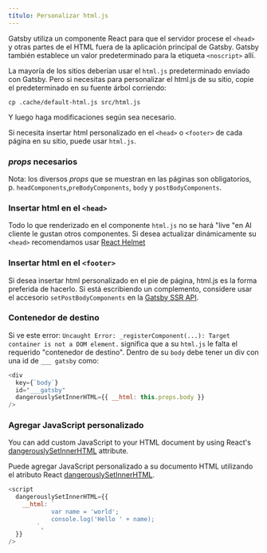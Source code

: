 ```yaml
---
título: Personalizar html.js
---
```


Gatsby utiliza un componente React para que el servidor procese el `<head>` y otras partes de
el HTML fuera de la aplicación principal de Gatsby. Gatsby también establece un valor predeterminado para la etiqueta `<noscript>` allí.

La mayoría de los sitios deberían usar el `html.js` predeterminado enviado con Gatsby. Pero si necesitas
para personalizar el html.js de su sitio, copie el predeterminado en su fuente
árbol corriendo:

```shell
cp .cache/default-html.js src/html.js
```

Y luego haga modificaciones según sea necesario.

Si necesita insertar html personalizado en el `<head>` o `<footer>` de cada página en su sitio, puede usar `html.js`.

### *props* necesarios

Nota: los diversos *props* que se muestran en las páginas son obligatorios, p.
`headComponents`,`preBodyComponents`, `body` y `postBodyComponents`.

### Insertar html en el `<head>`

Todo lo que renderizado en el componente `html.js` no se hará "live "en
Al cliente le gustan otros componentes. Si desea actualizar dinámicamente su
`<head>` recomendamos usar
[React Helmet](/packages/gatsby-plugin-react-helmet/)

### Insertar html en el `<footer>`

Si desea insertar html personalizado en el pie de página, html.js es la forma preferida de hacerlo. Si está escribiendo un complemento, considere usar el accesorio `setPostBodyComponents` en la [Gatsby SSR API](/docs/ssr-apis/).

### Contenedor de destino

Si ve este error: `Uncaught Error: _registerComponent(...): Target container is not a DOM element.`
significa que a su `html.js` le falta el requerido
"contenedor de destino". Dentro de su `body` debe tener un div con una id de
`___ gatsby` como:

```jsx:title=src/html.js
<div
  key={`body`}
  id="___gatsby"
  dangerouslySetInnerHTML={{ __html: this.props.body }}
/>
```

### Agregar JavaScript personalizado

You can add custom JavaScript to your HTML document by using React's [dangerouslySetInnerHTML](https://reactjs.org/docs/dom-elements.html#dangerouslysetinnerhtml) attribute.

Puede agregar JavaScript personalizado a su documento HTML utilizando el atributo React [dangerouslySetInnerHTML](https://reactjs.org/docs/dom-elements.html#dangerouslysetinnerhtml).

```jsx:title=src/html.js
<script
  dangerouslySetInnerHTML={{
    __html: `
            var name = 'world';
            console.log('Hello ' + name);
        `,
  }}
/>
```

